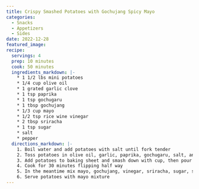 ```yaml
---
title: Crispy Smashed Potatoes with Gochujang Spicy Mayo
categories:
  - Snacks
  - Appetizers
  - Sides
date: 2022-12-28
featured_image:
recipe:
  servings: 4
  prep: 10 minutes
  cook: 50 minutes
  ingredients_markdown: |-
    * 1 1/2 lbs mini potatoes
    * 1/4 cup olive oil
    * 1 grated garlic clove
    * 1 tsp paprika 
    * 1 tsp gochugaru
    * 1 tbsp gochujang
    * 1/3 cup mayo
    * 1/2 tsp rice wine vinegar
    * 2 tbsp sriracha
    * 1 tsp sugar
    * salt
    * pepper
  directions_markdown: |-
    1. Boil water and add potatoes with salt until fork tender
    2. Toss potatoes in olive oil, garlic, paprika, gochugaru, salt, and pepper 
    3. Add potatoes to baking sheet and smash down with cup, then pour any remaining seasoning on potatoes
    4. Cook for 30 minutes flipping half way
    5. In the meantime mix mayo, gochujang, vinegar, sriracha, sugar, salt, and pepper
    6. Serve potatoes with mayo mixture
---
```

